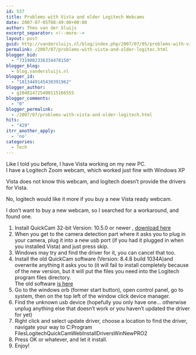 ```yaml
---
id: 537
title: Problems with Vista and older Logitech Webcams
date: 2007-07-05T08:49:00+00:00
author: Theo van der Sluijs
excerpt_separator: <!--more-->
layout: post
guid: http://vandersluijs.nl/blog/index.php/2007/07/05/problems-with-vista-and-older-logitec/
permalink: /2007/07/problems-with-vista-and-older-logitec.html
blogger_bid:
  - "7319082336334478150"
blogger_blog:
  - blog.vandersluijs.nl
blogger_id:
  - "1813449145430391962"
blogger_author:
  - g104814725400115166555
blogger_comments:
  - "0"
blogger_permalink:
  - /2007/07/problems-with-vista-and-older-logitech.html
hits:
  - "429"
itrr_another_apply:
  - 'no'
categories:
  - Tech
---
```

Like I told you before, I have Vista working on my new PC.   
I have a Logitech Zoom webcam, which worked just fine with Windows XP

Vista does not know this webcam, and logitech doesn&#8217;t provide the drivers for Vista.

No, logitech would like it more if you buy a new Vista ready webcam.

I don&#8217;t want to buy a new webcam, so I searched for a workaround, and found one. 

  1. Install QuickCam 32-bit Version: 10.5.0 or newer , <a href="http://www.logitech.com/index.cfm/support_downloads/downloads/&cl=US,EN" target="_blank">download here</a> 
  2. When you get to the camera detection part where it asks you to plug in your camera, plug it into a new usb port (if you had it plugged in when you installed Vista) and just press skip.
  3. Windows may try and find the driver for it, you can cancel that too.
  4. Install the old QuickCam software (Version: 8.4.8 build 1034A)and overwrite anything it asks you to (it will fail to install completely because of the new version, but it will put the files you need into the Logitech program files directory.       
    The old software <a href="http://www.logitech.com/index.cfm/downloads/software/CA/EN,CRID=1794,contentid=7649" target="_blank">is here</a> <a href="http://www.logitech.com/index.cfm/downloads/software/CA/EN,CRID=1794,contentid=7649" target="_blank"></a> 
  5. Go to the windows orb (former start button), open control panel, go to system, then on the top left of the window click device manager.
  6. Find the unknown usb device (hopefully you only have one&#8230; otherwise unplug anything else that doesn&#8217;t work or you haven&#8217;t updated the driver for yet)
  7. Right click and select update driver, choose a location to find the driver, navigate your way to C:Program FilesLogitechQuickCamWebInstallDriversWinNewPRO2
  8. Press OK or whatever, and let it install.
  9. Enjoy! 

<a name="more"></a>